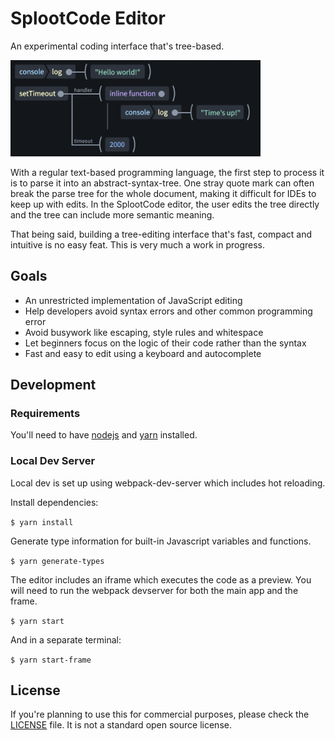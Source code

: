 # SplootCode Editor
An experimental coding interface that's tree-based.

<img src="screenshot1.png" alt="Screenshot of SplootCode example" width="400">

With a regular text-based programming language, the first step to process it is to parse it into an abstract-syntax-tree.
One stray quote mark can often break the parse tree for the whole document, making it difficult for IDEs to keep up with edits.
In the SplootCode editor, the user edits the tree directly and the tree can include more semantic meaning.

That being said, building a tree-editing interface that's fast, compact and intuitive is no easy feat. This is very much a work in progress.

## Goals
 * An unrestricted implementation of JavaScript editing
 * Help developers avoid syntax errors and other common programming error
 * Avoid busywork like escaping, style rules and whitespace
 * Let beginners focus on the logic of their code rather than the syntax
 * Fast and easy to edit using a keyboard and autocomplete

## Development
### Requirements
You'll need to have [nodejs](https://nodejs.org/) and [yarn](https://yarnpkg.com/) installed.

### Local Dev Server
Local dev is set up using webpack-dev-server which includes hot reloading.

Install dependencies:

```$ yarn install```

Generate type information for built-in Javascript variables and functions.

```$ yarn generate-types```

The editor includes an iframe which executes the code as a preview.
You will need to run the webpack devserver for both the main app and the frame.

```$ yarn start```

And in a separate terminal:

```$ yarn start-frame```

## License
If you're planning to use this for commercial purposes, please check the [LICENSE](LICENSE) file. It is not a standard open source license.
